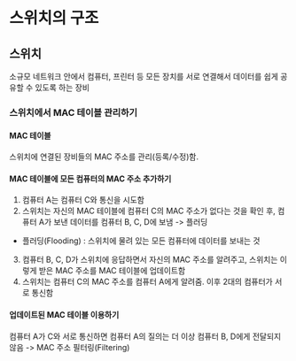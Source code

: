# 스위치의 구조

## 스위치

소규모 네트워크 안에서 컴퓨터, 프린터 등 모든 장치를 서로 연결해서 데이터를 쉽게 공유할 수 있도록 하는 장비

### 스위치에서 MAC 테이블 관리하기

#### MAC 테이블

스위치에 연결된 장비들의 MAC 주소를 관리(등록/수정)함.

#### MAC 테이블에 모든 컴퓨터의 MAC 주소 추가하기

1. 컴퓨터 A는 컴퓨터 C와 통신을 시도함
2. 스위치는 자신의 MAC 테이블에 컴퓨터 C의 MAC 주소가 없다는 것을 확인 후, 컴퓨터 A가 보낸 데이터를 컴퓨터 B, C, D에 보냄 -> 플러딩

- 플러딩(Flooding) : 스위치에 물려 있는 모든 컴퓨터에 데이터를 보내는 것

3. 컴퓨터 B, C, D가 스위치에 응답하면서 자신의 MAC 주소를 알려주고, 스위치는 이렇게 받은 MAC 주소를 MAC 테이블에 업데이트함
4. 스위치는 컴퓨터 C의 MAC 주소를 컴퓨터 A에게 알려줌. 이후 2대의 컴퓨터가 서로 통신함

#### 업데이트된 MAC 테이블 이용하기

컴퓨터 A가 C와 서로 통신하면 컴퓨터 A의 질의는 더 이상 컴퓨터 B, D에게 전달되지 않음 -> MAC 주소 필터링(Filtering)

